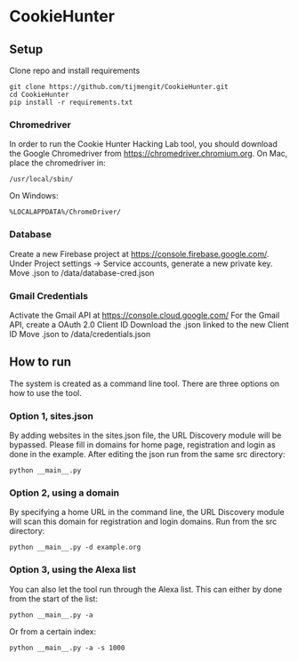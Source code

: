 # CookieHunter
## Setup
Clone repo and install requirements
```
git clone https://github.com/tijmengit/CookieHunter.git
cd CookieHunter
pip install -r requirements.txt
```

### Chromedriver
In order to run the Cookie Hunter Hacking Lab tool, you should download the Google Chromedriver from https://chromedriver.chromium.org.
On Mac, place the chromedriver in:
```
/usr/local/sbin/
```
On Windows:
```
%LOCALAPPDATA%/ChromeDriver/
```
### Database
Create a new Firebase project at https://console.firebase.google.com/.
Under Project settings -> Service accounts, generate a new private key.
Move .json to /data/database-cred.json

### Gmail Credentials
Activate the Gmail API at https://console.cloud.google.com/
For the Gmail API, create a OAuth 2.0 Client ID
Download the .json linked to the new Client ID
Move .json to /data/credentials.json

## How to run
The system is created as a command line tool. There are three options on how to use the tool.
### Option 1, sites.json
By adding websites in the sites.json file, the URL Discovery module will be bypassed.
Please fill in domains for home page, registration and login as done in the example.
After editing the json run from the same src directory:
```
python __main__.py
```
### Option 2, using a domain
By specifying a home URL in the command line, the URL Discovery module will scan this domain for registration and login domains.
Run from the src directory:
```
python __main__.py -d example.org
```
### Option 3, using the Alexa list
You can also let the tool run through the Alexa list. 
This can either by done from the start of the list:
``` 
python __main__.py -a
```
Or from a certain index:
```
python __main__.py -a -s 1000
```
